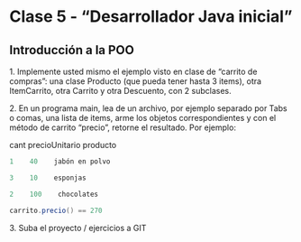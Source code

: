 ﻿# Clase 5 - “Desarrollador Java inicial”

## Introducción a la POO

1\. Implemente usted mismo el ejemplo visto en clase de “carrito de compras”: una clase Producto (que pueda tener hasta 3 items), otra ItemCarrito, otra Carrito y otra Descuento, con 2 subclases.

2\. En un programa main, lea de un archivo, por ejemplo separado por Tabs o comas, una lista de items, arme los objetos correspondientes y con el método de carrito “precio”, retorne el resultado. Por ejemplo:

cant precioUnitario producto

```java
1    40    jabón en polvo

3    10    esponjas

2    100    chocolates

carrito.precio() == 270
```

3\. Suba el proyecto / ejercicios a GIT
